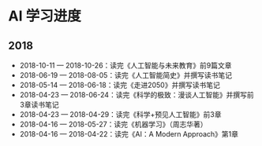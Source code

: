 # AI 学习进度

## 2018

- 2018-10-11 — 2018-10-26：读完《人工智能与未来教育》前9篇文章
- 2018-06-19 — 2018-08-05：读完《人工智能简史》并撰写读书笔记
- 2018-05-14 — 2018-06-18：读完《走进2050》并撰写读书笔记
- 2018-04-23 — 2018-06-24：读完《科学的极致：漫谈人工智能》并撰写前3章读书笔记
- 2018-04-23 — 2018-04-29：读完《科学+预见人工智能》前3章
- 2018-04-16 — 2018-05-27：读完《机器学习》（周志华著）
- 2018-04-16 — 2018-04-22：读完《AI：A Modern Approach》第1章
